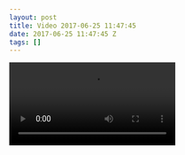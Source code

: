 ```yaml
---
layout: post
title: Video 2017-06-25 11:47:45
date: 2017-06-25 11:47:45 Z
tags: []
---
```

<video autoplay="autoplay" controls="controls"><source src="https://www.youtube.com/watch?v=7qOyT3ZkUxI&sns=em"></video>

